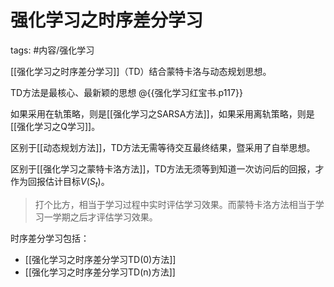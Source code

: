 # 强化学习之时序差分学习
tags: #内容/强化学习 

[[强化学习之时序差分学习]]（TD）结合蒙特卡洛与动态规划思想。

TD方法是最核心、最新颖的思想 @{{强化学习红宝书.p117}}

如果采用在轨策略，则是[[强化学习之SARSA方法]]，如果采用离轨策略，则是[[强化学习之Q学习]]。

区别于[[动态规划方法]]，TD方法无需等待交互最终结果，暨采用了自举思想。

区别于[[强化学习之蒙特卡洛方法]]，TD方法无须等到知道一次访问后的回报，才作为回报估计目标$V(S_t)$。

> 打个比方，相当于学习过程中实时评估学习效果。而蒙特卡洛方法相当于学习一学期之后才评估学习效果。

时序差分学习包括：
- [[强化学习之时序差分学习TD(0)方法]]
- [[强化学习之时序差分学习TD(n)方法]]

